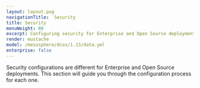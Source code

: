 ```yaml
---
layout: layout.pug
navigationTitle:  Security
title: Security
menuWeight: 80
excerpt: Configuring security for Enterprise and Open Source deployments
render: mustache
model: /mesosphere/dcos/1.13/data.yml
enterprise: false
---
```

Security configurations are different for Enterprise and Open Source deployments. This section will guide you through the configuration process for each one.
